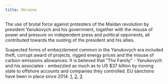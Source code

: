 ```yaml
---
title: Ukraine
---
```

The use of brutal force against protesters of the Maidan revolution by president Yanukovych and his government, together with the misuse of power and pressure on independent press and political opponents, all contributed towards the ousting of the president and his allies.

Suspected forms of embezzlement common in the Yanukovych era included theft, corrupt award of projects, rigged energy prices and the misuse of carbon-emissions allowances. It is believed that “The Family” - Yanukovych and his associates - embezzled as much as to US $37 billion by moving state to offshore accounts and companies they controlled. EU sanctions have been in place since 2014. [1](https://www.bbc.com/news/world-europe-25182830), [2]( https://www.politico.eu/article/eu-takes-yanukovych-aides-off-blacklist/), [3](https://www.unian.info/politics/10187643-here-s-how-ukraine-s-ousted-government-got-away-with-40-bln-media.html)

